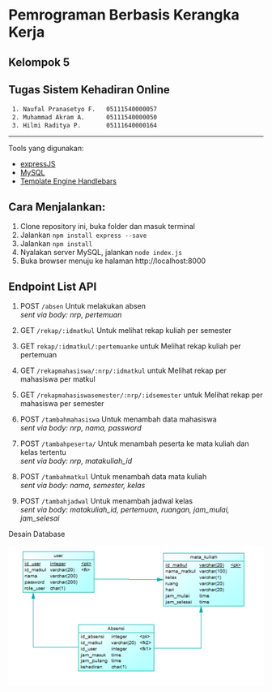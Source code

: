 # Pemrograman Berbasis Kerangka Kerja
## Kelompok 5
## Tugas Sistem Kehadiran Online

     1. Naufal Pranasetyo F.   05111540000057
     2. Muhammad Akram A.      05111540000050
     3. Hilmi Raditya P.       05111640000164
    
---

Tools yang digunakan: 
- [expressJS](https://expressjs.com/)
- [MySQL](https://www.mysql.com/) 
- [Template Engine Handlebars](https://www.npmjs.com/package/express-handlebars)
   
## Cara Menjalankan:
1. Clone repository ini, buka folder dan masuk terminal
2. Jalankan `npm install express --save`
3. Jalankan `npm install`
4. Nyalakan server MySQL, jalankan `node index.js`
5. Buka browser menuju ke halaman http://localhost:8000


## Endpoint List API
1. POST `/absen` Untuk melakukan absen  
*sent via body: nrp, pertemuan*


2. GET `/rekap/:idmatkul` Untuk melihat rekap kuliah per semester

3. GET `rekap/:idmatkul/:pertemuanke` untuk Melihat rekap kuliah per pertemuan

4. GET `/rekapmahasiswa/:nrp/:idmatkul` untuk Melihat rekap per mahasiswa per matkul

5. GET `/rekapmahasiswasemester/:nrp/:idsemester` untuk Melihat rekap per mahasiswa per semester 

6. POST `/tambahmahasiswa` Untuk menambah data mahasiswa  
*sent via body: nrp, nama, password*


7. POST `/tambahpeserta/` Untuk menambah peserta ke mata kuliah dan kelas tertentu  
*sent via body: nrp, matakuliah_id*


8. POST `/tambahmatkul` Untuk menambah data mata kuliah  
*sent via body: nama, semester, kelas*


9. POST `/tambahjadwal` Untuk menambah jadwal kelas  
*sent via body: matakuliah_id, pertemuan, ruangan, jam_mulai, jam_selesai*


Desain Database

![db](Database.png)


